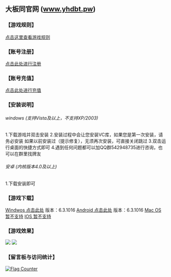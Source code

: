 大板同官网  (www.yhdbt.pw)
--------------------

### 【游戏规则】
[点击这里查看游戏规则](http://yhdbt.pw/rule.html)

### 【账号注册】
[点击此处进行注册](http://lazypos.pw:51888/regist.html)

### 【账号充值】
[点击此处进行充值](http://lazypos.pw:51888/charge.html)

### 【安装说明】
###### windows (支持Vista及以上，不支持XP/2003)
1.下载游戏并双击安装
2.安装过程中会让您安装VC库，如果您是第一次安装，请务必安装
如果以前安装过（提示修复），无须再次安装，可直接关闭跳过
3.双击运行桌面的快捷方式即可
4.遇到任何问题都可以加QQ群542948735进行咨询，也可以在群里找牌友

###### 安卓 (内核版本4.0及以上)
1.下载安装即可

### 【游戏下载】
[Windwos 点击此处](http://lazypos.pw:51888/yhdbt_steup_631016.exe) 版本：6.3.1016
[Android 点击此处](http://lazypos.pw:51888/yhdbt_631016.apk) 版本：6.3.1016
[Mac OS 暂不支持]()
[IOS 暂不支持]()

### 【游戏效果】
![](http://yhdbt.pw/pic/xiaoguo.png)
![](http://yhdbt.pw/pic/xiaoguo1.png)

### 【留言板与访问统计】
<div id="uyan_frame"></div>
<script type="text/javascript" src="http://v2.uyan.cc/code/uyan.js?uid=2124439"></script>
<!-- UY END -->
<a href="http://info.flagcounter.com/UZ0U"><img src="http://s07.flagcounter.com/count2/UZ0U/bg_FFFFFF/txt_000000/border_CCCCCC/columns_8/maxflags_32/viewers_0/labels_0/pageviews_0/flags_0/percent_0/" alt="Flag Counter" border="0"></a>